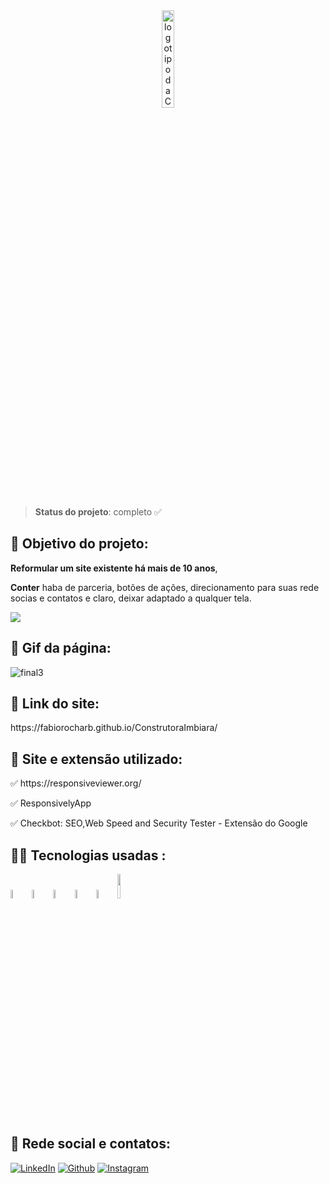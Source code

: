 <div align="center">
<img src="https://github.com/Fabiorocharb/ConstrutoraImbiara/assets/106245486/dea9aecc-9d61-4177-b400-ece99949e319" alt="logotipo da Construtora Imbiara" width="20%"/>
</div>

> ****Status do projeto****: completo ✅

<h2> 🎯 Objetivo do projeto:</h2>

**Reformular um site existente há mais de 10 anos**,

**Conter** haba de parceria, botões de ações, direcionamento para suas rede socias e contatos e claro, deixar adaptado a qualquer tela.

<img src="https://img.shields.io/bower/l/html?style=flat-square"/>

<h2>🎥 Gif da página: </h2>

![final3](https://github.com/Fabiorocharb/ConstrutoraImbiara/assets/106245486/5e936324-bbb7-4069-b3cb-96d607141245)


<h2>🔗 Link do site: </h2>
https://fabiorocharb.github.io/ConstrutoraImbiara/

<h2>🧰 Site e extensão utilizado:</h2>

<p>✅ https://responsiveviewer.org/ </p>
<p>✅ ResponsivelyApp </p>
<p>✅ Checkbot: SEO,Web Speed and Security Tester - Extensão do Google </p>


<h2>👨‍💻 Tecnologias usadas :</h2>
<div>
<img src="https://cdn.jsdelivr.net/gh/devicons/devicon/icons/canva/canva-original.svg" width="6%"/>    
<img src="https://cdn.jsdelivr.net/gh/devicons/devicon/icons/html5/html5-original-wordmark.svg" width="6%" />
<img src="https://cdn.jsdelivr.net/gh/devicons/devicon/icons/css3/css3-original-wordmark.svg" width="6%" />
 <img src="https://cdn.jsdelivr.net/gh/devicons/devicon/icons/javascript/javascript-original.svg" width="6%" />
<img src="https://cdn.jsdelivr.net/gh/devicons/devicon/icons/github/github-original-wordmark.svg" width="6%"/>          
<img src="https://cdn.jsdelivr.net/gh/devicons/devicon/icons/visualstudio/visualstudio-plain-wordmark.svg" width="10%"/>
</div>

<h2>📮 Rede social e contatos: </h2>

[![LinkedIn](https://img.shields.io/badge/LinkedIn-0077B5?style=for-the-badge&logo=linkedin&logoColor=white)](https://www.linkedin.com/in/fabiorocharb)
[![Github](https://img.shields.io/badge/GitHub-100000?style=for-the-badge&logo=github&logoColor=white)](https://github.com/Fabiorocharb/Fabiorocharb)
[![Instagram](https://img.shields.io/badge/Instagram-E4405F?style=for-the-badge&logo=instagram&logoColor=white)](https://instagram.com/analistarocha)

